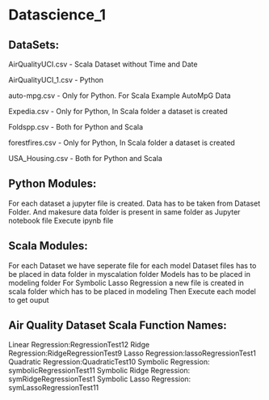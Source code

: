 # Datascience_1

## DataSets:
  AirQualityUCI.csv   - Scala Dataset without Time and Date
  
  AirQualityUCI_1.csv - Python 
  
  auto-mpg.csv  - Only for Python. For Scala Example AutoMpG Data
  
  Expedia.csv - Only for Python, In Scala folder a dataset is created
  
  Foldspp.csv - Both for Python and Scala
  
  forestfires.csv - Only for Python, In Scala folder a dataset is created
  
  USA_Housing.csv - Both for Python and Scala
  
  
## Python Modules:

  For each dataset a jupyter file is created.
  Data has to be taken from Dataset Folder.
  And makesure data folder is present in same folder as Jupyter notebook file
  Execute ipynb file 
  
## Scala Modules:
  For each Dataset we have seperate file for each model
  Dataset files has to be placed in data folder in myscalation folder
  Models has to be placed in modeling folder
  For Symbolic Lasso Regression a new file is created in scala folder which has to be placed in modeling
  Then Execute each model to get ouput
  
  
## Air Quality Dataset Scala Function Names:
Linear Regression:RegressionTest12
Ridge Regression:RidgeRegressionTest9
Lasso Regression:lassoRegressionTest1
Quadratic Regression:QuadraticTest10
Symbolic Regression: symbolicRegressionTest11
Symbolic Ridge Regression: symRidgeRegressionTest1
Symbolic Lasso Regression: symLassoRegressionTest11



